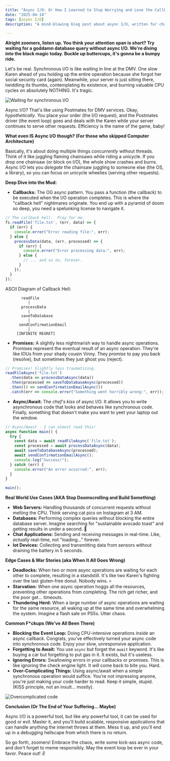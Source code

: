 ```yaml
---
title: "Async I/O: Or How I Learned to Stop Worrying and Love the Callback Hellfire 🔥"
date: "2025-04-14"
tags: [async I/O]
description: "A mind-blowing blog post about async I/O, written for chaotic Gen Z engineers. Prepare for enlightenment... or utter confusion. Probably both."

---
```


**Alright zoomers, listen up. You think your attention span is short? Try waiting for a goddamn database query without async I/O. We're diving into the black magic today. Buckle up buttercups, it's gonna be a bumpy ride.**

Let's be real. Synchronous I/O is like waiting in line at the DMV. One slow Karen ahead of you holding up the entire operation because she forgot her social security card (again). Meanwhile, your server is just sitting there, twiddling its thumbs, contemplating its existence, and burning valuable CPU cycles on absolutely NOTHING. It's tragic.

![Waiting for synchronous I/O](https://i.kym-cdn.com/photos/images/newsfeed/002/347/758/481.jpg)

Async I/O? That's like using Postmates for DMV services. Okay, *hypothetically*. You place your order (the I/O request), and the Postmates driver (the event loop) goes and deals with the Karen while your server continues to serve other requests. Efficiency is the name of the game, baby!

**What even IS Async I/O though? (For those who skipped Computer Architecture)**

Basically, it's about doing multiple things *concurrently* without threads. Think of it like juggling flaming chainsaws while riding a unicycle. If you drop one chainsaw (or block on I/O), the whole show crashes and burns. Async I/O lets you *delegate* the chainsaw juggling to someone else (the OS, a library), so you can focus on unicycle wheelies (serving other requests).

**Deep Dive into the Mud:**

*   **Callbacks:** The OG async pattern. You pass a function (the callback) to be executed when the I/O operation completes. This is where the "callback hell" nightmares originate. You end up with a pyramid of doom so deep, you need a spelunking license to navigate it.

```javascript
// The callback hell.  Pray for me.
fs.readFile('file.txt', (err, data) => {
  if (err) {
    console.error("Error reading file:", err);
  } else {
    processData(data, (err, processed) => {
      if (err) {
        console.error("Error processing data:", err);
      } else {
        // ... and so on, forever.
      }
    });
  }
});
```

ASCII Diagram of Callback Hell:

```
       readFile
          |
       processData
          |
       saveToDatabase
          |
      sendConfirmationEmail
          |
     [INFINITE REGRET]
```

*   **Promises:** A slightly less nightmarish way to handle async operations. Promises represent the eventual result of an async operation. They're like IOUs from your shady cousin Vinny. They *promise* to pay you back (resolve), but sometimes they just ghost you (reject).

```javascript
// Promises! Slightly less traumatizing.
readFileAsync('file.txt')
  .then(data => processDataAsync(data))
  .then(processed => saveToDatabaseAsync(processed))
  .then(() => sendConfirmationEmailAsync())
  .catch(err => console.error("Something went horribly wrong:", err));
```

*   **Async/Await:** The *chef's kiss* of async I/O. It allows you to write asynchronous code that looks and behaves like synchronous code. Finally, something that doesn't make you want to yeet your laptop out the window.

```javascript
// Async/Await - I can almost read this!
async function main() {
  try {
    const data = await readFileAsync('file.txt');
    const processed = await processDataAsync(data);
    await saveToDatabaseAsync(processed);
    await sendConfirmationEmailAsync();
    console.log("Success!");
  } catch (err) {
    console.error("An error occurred:", err);
  }
}

main();
```

**Real World Use Cases (AKA Stop Doomscrolling and Build Something)**

*   **Web Servers:** Handling thousands of concurrent requests without melting the CPU. Think serving cat pics on Instagram at 3 AM.
*   **Databases:** Performing complex queries without blocking the entire database server. Imagine searching for "sustainable avocado toast" and getting results in under a second. 🙏
*   **Chat Applications:** Sending and receiving messages in real-time. Like, *actually* real-time, not "loading..." forever.
*   **Iot Devices:** Collecting and transmitting data from sensors without draining the battery in 5 seconds.

**Edge Cases & War Stories (aka When It All Goes Wrong)**

*   **Deadlocks:** When two or more async operations are waiting for each other to complete, resulting in a standstill. It's like two Karen's fighting over the last gluten-free donut. Nobody wins. 💀
*   **Starvation:** When one async operation hoggs all the resources, preventing other operations from completing. The rich get richer, and the poor get... timeouts.
*   **Thundering Herd:** When a large number of async operations are waiting for the same resource, all waking up at the same time and overwhelming the system. Imagine a flash sale on PS5s. Utter chaos.

**Common F\*ckups (We've All Been There)**

*   **Blocking the Event Loop:** Doing CPU-intensive operations *inside* an async callback. Congrats, you've effectively turned your async code into synchronous code. Enjoy your slow, unresponsive application.
*   **Forgetting to Await:** You use `async` but forget the `await` keyword. It's like buying a car but forgetting to put gas in it. It exists, but it's useless.
*   **Ignoring Errors:** Swallowing errors in your callbacks or promises. This is like ignoring the check engine light. It *will* come back to bite you. Hard.
*   **Over-Complicating Things:** Using async/await when a simple synchronous operation would suffice. You're not impressing anyone, you're just making your code harder to read. Keep it simple, stupid. (KISS principle, not an insult... mostly).

![Overcomplicated code](https://imgflip.com/s/meme/One-Does-Not-Simply.jpg)

**Conclusion (Or The End of Your Suffering... Maybe)**

Async I/O is a powerful tool, but like any powerful tool, it can be used for good or evil. Master it, and you'll build scalable, responsive applications that can handle anything the internet throws at them. Mess it up, and you'll end up in a debugging hellscape from which there is no return.

So go forth, zoomers! Embrace the chaos, write some kick-ass async code, and don't forget to meme responsibly. May the event loop be ever in your favor. Peace out! ✌️
